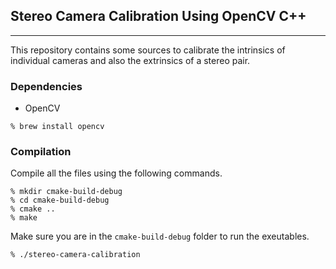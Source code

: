  ## **Stereo Camera Calibration Using OpenCV C++**

***

This repository contains some sources to calibrate the intrinsics of individual cameras and also the extrinsics of a stereo pair. 

### **Dependencies**

* OpenCV

```
% brew install opencv
```

### **Compilation**

Compile all the files using the following commands.

```
% mkdir cmake-build-debug
% cd cmake-build-debug
% cmake ..
% make
```

Make sure you are in the `cmake-build-debug` folder to run the exeutables.

```
% ./stereo-camera-calibration
```
